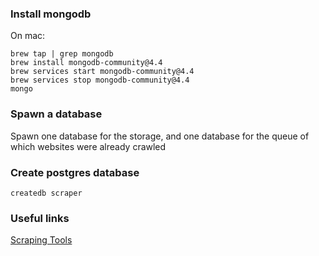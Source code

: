 ### Install mongodb

On mac:

```
brew tap | grep mongodb
brew install mongodb-community@4.4
brew services start mongodb-community@4.4
brew services stop mongodb-community@4.4
mongo
```


### Spawn a database

Spawn one database for the storage,
and one database for the queue of which websites were already crawled


### Create postgres database


```
createdb scraper
```

### Useful links

[Scraping Tools](https://towardsdatascience.com/5-strategies-to-write-unblock-able-web-scrapers-in-python-5e40c147bdaf)

